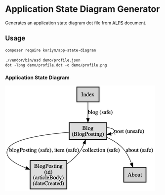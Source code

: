 # Application State Diagram Generator

Generates an application state diagram dot file from [ALPS](http://alps.io/) document.

## Usage

```
composer require koriym/app-state-diagram

./vendor/bin/asd demo/profile.json 
dot -Tpng demo/profile.dot -o demo/profile.png 
```

### Application State Diagram

<img src="demo/profile.png">
